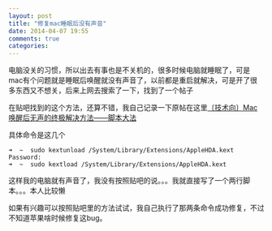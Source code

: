 ```yaml
---
layout: post
title: "修复mac睡眠后没有声音"
date: 2014-04-07 19:55
comments: true
categories: 
---
```


电脑没关的习惯，所以出去有事也是不关机的，很多时候电脑就睡眠了，可是mac有个问题就是睡眠后唤醒就没有声音了，以前都是重启就解决，可是开了很多东西又不想关，后来上网去搜索了一下，找到了一个帖子

在贴吧找到的这个方法，还算不错，我自己记录一下原帖在这里[〔技术向〕Mac唤醒后无声的终极解决方法——脚本大法][1]

[1]:http://tieba.baidu.com/p/2865826102

具体命令是这几个
```
➜  ~  sudo kextunload /System/Library/Extensions/AppleHDA.kext
Password:
➜  ~  sudo kextload /System/Library/Extensions/AppleHDA.kext 
```
这样我的电脑就有声音了，我没有按照贴吧的说。。。我就直接写了一个两行脚本。。。本人比较懒

如果有兴趣可以按照贴吧里的方法试试，我自己执行了那两条命令成功修复，不过不知道苹果啥时候修复这bug。
